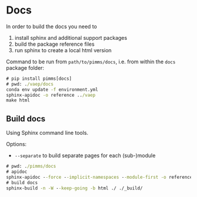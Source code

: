 # Docs

In order to build the docs you need to 

  1. install sphinx and additional support packages
  2. build the package reference files
  3. run sphinx to create a local html version

Command to be run from `path/to/pimms/docs`, i.e. from within the `docs` package folder: 

```cmd
# pip install pimms[docs]
# pwd: ./vaep/docs
conda env update -f environment.yml
sphinx-apidoc -o reference ../vaep
make html
```

## Build docs

Using Sphinx command line tools. 

Options:
  - `--separate` to build separate pages for each (sub-)module

```cmd	
# pwd: ./pimms/docs
# apidoc
sphinx-apidoc --force --implicit-namespaces --module-first -o reference ../vaep
# build docs
sphinx-build -n -W --keep-going -b html ./ ./_build/
```